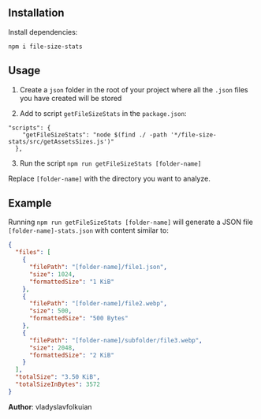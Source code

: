 ## Installation

Install dependencies:


```npm i file-size-stats```


## Usage

1. Create a ``json`` folder in the root of your project where all the ``.json`` files you have created will be stored

2. Add to script ``getFileSizeStats`` in the ``package.json``:

```code
"scripts": {
    "getFileSizeStats": "node $(find ./ -path '*/file-size-stats/src/getAssetsSizes.js')"
  },
```

3. Run the script ```npm run getFileSizeStats [folder-name]```

Replace ```[folder-name]``` with the directory you want to analyze.

## Example

Running ```npm run getFileSizeStats [folder-name]``` will generate a JSON file ```[folder-name]-stats.json``` with content similar to:

```json
{
  "files": [
    {
      "filePath": "[folder-name]/file1.json",
      "size": 1024,
      "formattedSize": "1 KiB"
    },
    {
      "filePath": "[folder-name]/file2.webp",
      "size": 500,
      "formattedSize": "500 Bytes"
    },
    {
      "filePath": "[folder-name]/subfolder/file3.webp",
      "size": 2048,
      "formattedSize": "2 KiB"
    }
  ],
  "totalSize": "3.50 KiB",
  "totalSizeInBytes": 3572
}
```
**Author**: vladyslavfolkuian
